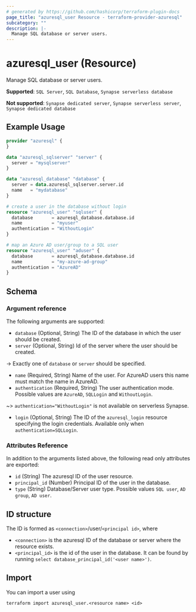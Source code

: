 ```yaml
---
# generated by https://github.com/hashicorp/terraform-plugin-docs
page_title: "azuresql_user Resource - terraform-provider-azuresql"
subcategory: ""
description: |-
  Manage SQL database or server users.
---
```



# azuresql_user (Resource)

Manage SQL database or server users. 

**Supported**: `SQL Server`, `SQL Database`, `Synapse serverless database` 

**Not supported**: `Synapse dedicated server`, `Synapse serverless server`, `Synapse dedicated database`

## Example Usage

```terraform
provider "azuresql" {
}

data "azuresql_sqlserver" "server" {
  server = "mysqlserver"
}

data "azuresql_database" "database" {
  server = data.azuresql_sqlserver.server.id
  name   = "mydatabase"
}

# create a user in the database without login
resource "azuresql_user" "sqluser" {
  database       = azuresql_database.database.id
  name           = "myuser"
  authentication = "WithoutLogin"
}

# map an Azure AD user/group to a SQL user
resource "azuresql_user" "aduser" {
  database       = azuresql_database.database.id
  name           = "my-azure-ad-group"
  authentication = "AzureAD"
}
```

<!-- schema generated by tfplugindocs -->
## Schema

### Argument reference
The following arguments are supported:

- `database` (Optional, String) The ID of the database in which the user should be created. 
- `server` (Optional, String) Id of the server where the user should be created.

-> Exactly one of `database` or `server` should be specified.

- `name` (Required, String) Name of the user. For AzureAD users this name must match the name in AzureAD.
- `authentication` (Required, String) The user authentication mode. Possible values are `AzureAD`, `SQLLogin` and `WithoutLogin`.

~> `authentication="WithoutLogin"` is not available on serverless Synapse.

- `login` (Optional, String) The ID of the `azuresql_login` resource specifying the login credentials. Available only when `authentication=SQLLogin`. 

### Attributes Reference
In addition to the arguments listed above, the following read only attributes are exported:

- `id` (String) The azuresql ID of the user resource.
- `principal_id` (Number) Principal ID of the user in the database.
- `type` (String) Database/Server user type. Possible values `SQL user`, `AD group`, `AD user`. 

## ID structure

The ID is formed as `<connection>`/user/`<principal id>`, where
* `<connection>` is the azuresql ID of the database or server where the resource exists.
* `<principal_id>` is the id of the user in the database. It can be found by running `select database_principal_id('<user name>')`.

## Import

You can import a user using 

```shell
terraform import azuresql_user.<resource name> <id>
```